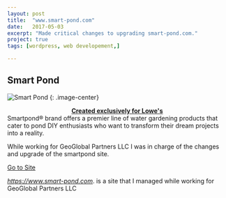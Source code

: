```yaml
---
layout: post
title:  "www.smart-pond.com"
date:   2017-05-03
excerpt: "Made critical changes to upgrading smart-pond.com."
project: true
tags: [wordpress, web developement,]

---
```


## Smart Pond
![Smart Pond](/assets/img/blog/smartpond_logo.png)
{: .image-center}

<center><a href="https://www.smart-pond.com"><b>Created exclusively for Lowe's </b></a> </center>
Smartpond® brand offers a premier line of water gardening products that cater to pond DIY enthusiasts who want to transform their dream projects into a reality.

While working for GeoGlobal Partners LLC I was in charge of the changes and upgrade of the smartpond site.


<div markdown="0"><a href="https://www.smart-pond.com" class="btn">Go to Site</a></div>

*https://www.smart-pond.com*. is a site that I managed while working for GeoGlobal Partners LLC
